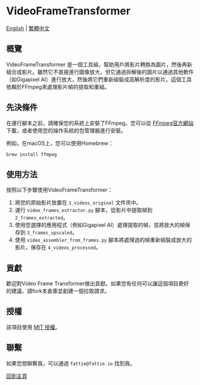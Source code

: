 # VideoFrameTransformer

[English](README.md) | [繁體中文](README.zh-TW.md)

## 概覽
VideoFrameTransformer 是一個工具組，幫助用戶將影片轉換為圖片，然後再新組合成影片。雖然它不直接進行圖像放大，但它通過拆解後的圖片以通過其他軟件（如Gigapixel AI）進行放大，然後將它們重新組裝成高解析度的影片。這個工具依賴於FFmpeg來處理影片幀的提取和重組。

## 先決條件
在運行腳本之前，請確保您的系統上安裝了FFmpeg。您可以從 [FFmpeg官方網站](https://ffmpeg.org/download.html) 下載，或者使用您的操作系統的包管理器進行安裝。

例如，在macOS上，您可以使用Homebrew：
```bash
brew install ffmpeg
```

## 使用方法
按照以下步驟使用VideoFrameTransformer：

1. 將您的原始影片放置在 `1_videos_original` 文件夾中。
2. 運行 `video_frames_extractor.py` 腳本，從影片中提取幀到 `2_frames_extracted`。
3. 使用您選擇的應用程式（例如Gigapixel AI）處理提取的幀，並將放大的幀保存到 `3_frames_upscaled`。
4. 使用 `video_assembler_from_frames.py` 腳本將處理過的幀重新組裝成放大的影片，保存在 `4_videos_processed`。

## 貢獻
歡迎對Video Frame Transformer做出貢獻。如果您有任何可以讓這個項目更好的建議，請fork本倉庫並創建一個拉取請求。

## 授權
該項目使用 [MIT 授權](LICENSE)。

## 聯繫
如果您想聯繫我，可以通過 `fattie@fattie.io` 找到我。

[回到主頁](./README.md)